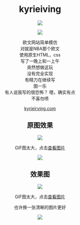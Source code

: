<h1 align="center"> kyrieiving </h1>
<p align='center'><img src='https://img.shields.io/badge/author-Hueng-yellow'></p>
<p align='center'><img src='https://img.shields.io/badge/LICENSE-MIT-yellow'></p>
<p align="center">
欧文网站简单模仿<br>
对就是NBA那个欧文<br>  
使用原生HTML，css<br>
写了一晚上和一上午<br>
突然想做这玩<br>
没有完全实现<br>
有精力在继续写<br>
图一乐<br>
有人说我写的很恐怖？ 嗯，确实有点<br> 
不喜勿喷<br>
</p>
<p align="center"><a href="https://kyrieirving.com/" target="blank">kyrieirving.com</a></p>
<h2 align="center">原图效果</h2>
<p align="center"><img align="center" src="https://cdn.jsdelivr.net/gh/jamond-x/public-resources/kyrieiving/kaiWebsite.gif"/></p>
<p align="center">GIF图太大，点击<a href="https://cdn.jsdelivr.net/gh/jamond-x/public-resources/kyrieiving/kaiWebsite.gif">查看图片</a></p>
<p  align="center" ><img src="https://cdn.jsdelivr.net/gh/jamond-x/public-resources/kyrieiving/kyrieiving.png"/></p>
<h2 align="center">效果图</h2>
<p align="center"><img align="center" src="https://cdn.jsdelivr.net/gh/jamond-x/public-resources/kyrieiving/imitate.gif"/></p>
<p align="center">GIF图太大，点击<a href="https://cdn.jsdelivr.net/gh/jamond-x/public-resources/kyrieiving/imitate.gif">查看图片</a></p>
<p align="center">也许换一张清晰的图片更好</p>
<p align="center"><img align="center" src="https://cdn.jsdelivr.net/gh/jamond-x/public-resources/kyrieiving/edson.png"/></p>
